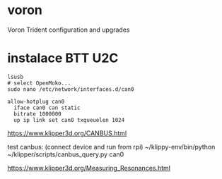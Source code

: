 # voron
Voron Trident configuration and upgrades



# instalace BTT U2C

```shell
lsusb 
# select OpenMoko...
sudo nano /etc/network/interfaces.d/can0
```

```shell
allow-hotplug can0
  iface can0 can static
  bitrate 1000000
  up ip link set can0 txqueuelen 1024
```


https://www.klipper3d.org/CANBUS.html

test canbus: (connect device and run from rpi)
~/klippy-env/bin/python ~/klipper/scripts/canbus_query.py can0


https://www.klipper3d.org/Measuring_Resonances.html
